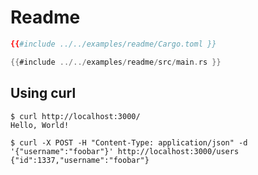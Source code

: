 # Readme


```toml
{{#include ../../examples/readme/Cargo.toml }}
```

```rust
{{#include ../../examples/readme/src/main.rs }}
```


## Using curl

```
$ curl http://localhost:3000/
Hello, World!
```

```
$ curl -X POST -H "Content-Type: application/json" -d '{"username":"foobar"}' http://localhost:3000/users
{"id":1337,"username":"foobar"}
```


